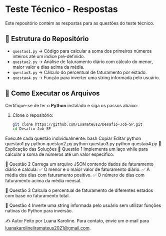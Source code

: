 
# Teste Técnico - Respostas  

Este repositório contém as respostas para as questões do teste técnico.  

## 📂 Estrutura do Repositório  

- `questao1.py` → Código para calcular a soma dos primeiros números inteiros até um índice pré-definido.  
- `questao2.py` → Análise de faturamento diário com cálculo do menor, maior valor e dias acima da média.  
- `questao3.py` → Cálculo do percentual de faturamento por estado.  
- `questao4.py` → Função para inverter uma string informada pelo usuário.  

## 🚀 Como Executar os Arquivos  

Certifique-se de ter o **Python** instalado e siga os passos abaixo:  

1. Clone o repositório:  
   ```bash
   git clone https://github.com/Luamateus2/Desafio-Job-SP.git
   cd Desafio-Job-SP
Execute cada questão individualmente:
bash
Copiar
Editar
python questao1.py
python questao2.py
python questao3.py
python questao4.py
📌 Explicação das Soluções
🔹 Questão 1
Implementa um laço while para calcular a soma de números até um valor específico.

🔹 Questão 2
Carrega um arquivo JSON contendo dados de faturamento diário e calcula:
✅ O menor e o maior valor de faturamento diário.
✅ A média dos dias com faturamento positivo.
✅ O número de dias com faturamento acima da média mensal.

🔹 Questão 3
Calcula o percentual de faturamento de diferentes estados com base no faturamento total.

🔹 Questão 4
Inverte uma string informada pelo usuário sem utilizar funções nativas do Python para inversão.

✍️ Autor
Feito por Luana  Karoline. Para contato, envie um e-mail para luanakarolineliramateus2021@gmail.com.

